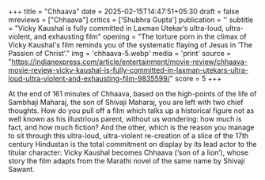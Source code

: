 +++
title = "Chhaava"
date = 2025-02-15T14:47:51+05:30
draft = false
mreviews = ["Chhaava"]
critics = ['Shubhra Gupta']
publication = ''
subtitle = "Vicky Kaushal is fully committed in Laxman Utekar’s ultra-loud, ultra-violent, and exhausting film"
opening = "The torture porn in the climax of Vicky Kaushal's film reminds you of the systematic flaying of Jesus in ‘The Passion of Christ’."
img = 'chhaava-5.webp'
media = 'print'
source = "https://indianexpress.com/article/entertainment/movie-review/chhaava-movie-review-vicky-kaushal-is-fully-committed-in-laxman-utekars-ultra-loud-ultra-violent-and-exhausting-film-9835599/"
score = 5
+++

At the end of 161 minutes of Chhaava, based on the high-points of the life of Sambhaji Maharaj, the son of Shivaji Maharaj, you are left with two chief thoughts. How do you pull off a film which talks up a historical figure not as well known as his illustrious parent, without us wondering: how much is fact, and how much fiction? And the other, which is the reason you manage to sit through this ultra-loud, ultra-violent re-creation of a slice of the 17th century Hindustan is the total commitment on display by its lead actor to the titular character: Vicky Kaushal becomes Chhaava (‘son of a lion’), whose story the film adapts from the Marathi novel of the same name by Shivaji Sawant.
